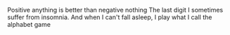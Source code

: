 Positive anything is better than negative nothing
The last digit
I sometimes suffer from insomnia. And when I can't fall asleep, I play what I call the alphabet game

